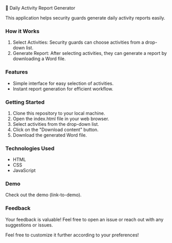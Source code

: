📝 Daily Activity Report Generator

This application helps security guards generate daily activity reports easily.

### How it Works
1. Select Activities: Security guards can choose activities from a drop-down list.
2. Generate Report: After selecting activities, they can generate a report by downloading a Word file.

### Features
- Simple interface for easy selection of activities.
- Instant report generation for efficient workflow.

### Getting Started
1. Clone this repository to your local machine.
2. Open the index.html file in your web browser.
3. Select activities from the drop-down list.
4. Click on the "Download content" button.
5. Download the generated Word file.

### Technologies Used
- HTML
- CSS
- JavaScript

### Demo
Check out the demo (link-to-demo).

### Feedback
Your feedback is valuable! Feel free to open an issue or reach out with any suggestions or issues.

Feel free to customize it further according to your preferences!
